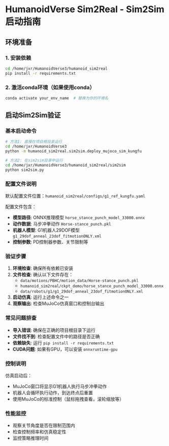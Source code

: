 # HumanoidVerse Sim2Real - Sim2Sim 启动指南

## 环境准备

### 1. 安装依赖
```bash
cd /home/jxr/HumanoidVerse3/humanoid_sim2real
pip install -r requirements.txt
```

### 2. 激活conda环境（如果使用conda）
```bash
conda activate your_env_name  # 替换为你的环境名
```

## 启动Sim2Sim验证

### 基本启动命令
```bash
# 方法1: 直接在项目根目录运行
cd /home/jxr/HumanoidVerse3
python -m humanoid_sim2real.sim2sim.deploy_mujoco_sim_kungfu

# 方法2: 在sim2sim目录中运行
cd /home/jxr/HumanoidVerse3/humanoid_sim2real/sim2sim
python sim2sim.py
```

### 配置文件说明
默认配置文件位置：`humanoid_sim2real/configs/g1_ref_kungfu.yaml`

配置文件包含：
- **模型路径**: ONNX推理模型 `horse_stance_punch_model_33000.onnx`
- **动作数据**: 马步冲拳动作 `Horse-stance_punch.pkl`
- **机器人模型**: G1机器人29DOF模型 `g1_29dof_anneal_23dof_fitmotionONLY.xml`
- **控制参数**: PD控制器参数、关节限制等

### 验证步骤
1. **环境检查**: 确保所有依赖已安装
2. **文件检查**: 确认以下文件存在：
   - `data/motions/PBHC/motion_data/Horse-stance_punch.pkl`
   - `humanoid_sim2real/ckpt_demo/horse_stance_punch_model_33000.onnx`
   - `data/robots/g1/g1_29dof_anneal_23dof_fitmotionONLY.xml`
3. **启动仿真**: 运行上述命令之一
4. **观察输出**: 检查MuJoCo仿真窗口和控制台输出

### 常见问题排查
- **导入错误**: 确保在正确的项目根目录下运行
- **文件找不到**: 检查配置文件中的路径是否正确
- **依赖缺失**: 运行 `pip install -r requirements.txt`
- **CUDA问题**: 如果有GPU，可以安装 `onnxruntime-gpu`

### 控制说明
仿真启动后：
- MuJoCo窗口将显示G1机器人执行马步冲拳动作
- 机器人会循环执行动作，到达终点后重置
- 使用MuJoCo的标准控制（鼠标拖拽查看，滚轮缩放等）

### 性能监控
- 观察关节角度是否在限制范围内
- 检查控制频率和仿真稳定性
- 监控策略推理时间
